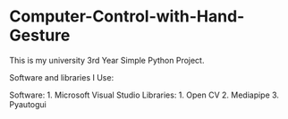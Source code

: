# Computer-Control-with-Hand-Gesture

This is my university 3rd Year Simple Python Project.

Software and libraries I Use:

Software:
    1. Microsoft Visual Studio
Libraries:
    1. Open CV
    2. Mediapipe
    3. Pyautogui

